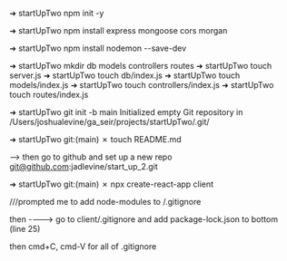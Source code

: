 ➜ startUpTwo npm init -y

➜ startUpTwo npm install express mongoose cors morgan

➜ startUpTwo npm install nodemon --save-dev

➜ startUpTwo mkdir db models controllers routes
➜ startUpTwo touch server.js
➜ startUpTwo touch db/index.js
➜ startUpTwo touch models/index.js
➜ startUpTwo touch controllers/index.js
➜ startUpTwo touch routes/index.js

➜ startUpTwo git init -b main
Initialized empty Git repository in /Users/joshualevine/ga_seir/projects/startUpTwo/.git/

➜ startUpTwo git:(main) ✗ touch README.md

--> then go to github and set up a new repo
git@github.com:jadlevine/start_up_2.git

➜ startUpTwo git:(main) ✗ npx create-react-app client

///prompted me to add node-modules to /.gitignore

then
----> go to client/.gitignore and add package-lock.json to bottom (line 25)

then
cmd+C, cmd-V for all of .gitignore
